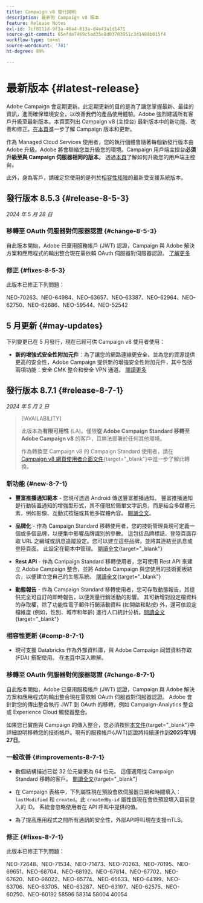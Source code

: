 ```yaml
---
title: Campaign v8 發行說明
description: 最新的 Campaign v8 版本
feature: Release Notes
exl-id: 7cf8111d-9f3a-46a4-813a-d4e43a1d1471
source-git-commit: 65efda7469c5ad35e8d03703951c3d1480b015f4
workflow-type: tm+mt
source-wordcount: '781'
ht-degree: 89%

---
```


# 最新版本 {#latest-release}

Adobe Campaign 會定期更新。此定期更新的目的是為了讓您掌握最新、最佳的資訊，進而確保環境安全，以改善我們的產品使用體驗。Adobe 強烈建議所有客戶升級至最新版本。本頁面列出 Campaign v8 (主控台) 最新版本中的新功能、改善和修正。[在本頁](upgrades.md)進一步了解 Campaign 版本和更新。

作為 Managed Cloud Services 使用者，您的執行個體會隨著每個新發行版本由 Adobe 升級。Adobe 將會聯絡您並升級您的環境。Campaign 用戶端主控台&#x200B;**必須升級至與 Campaign 伺服器相同的版本**。 透過[本頁](../start/connect.md#upgrade-ac-console)了解如何升級您的用戶端主控台。

此外，身為客戶，請確定您使用的是列於[相容性矩陣](compatibility-matrix.md)的最新受支援系統版本。

## 發行版本 8.5.3 {#release-8-5-3}

_2024 年 5 月 28 日_

### 移轉至 OAuth 伺服器對伺服器認證 {#change-8-5-3}

自此版本開始，Adobe 已棄用服務帳戶 (JWT) 認證，Campaign 與 Adobe 解決方案和應用程式的輸出整合現在需依賴 OAuth 伺服器對伺服器認證。 [了解更多](#change-8-7-1)

### 修正 {#fixes-8-5-3}

此版本已修正下列問題：

NEO-70263、NEO-64984、NEO-63657、NEO-63387、NEO-62964、NEO-62750、NEO-62686、NEO-59544、NEO-52542


## 5 月更新 {#may-updates}

下列變更已在 5 月發行，現在已經可供 Campaign v8 使用者使用：

* **新的增強式安全性附加元件**：為了讓您的網路連線更安全，並為您的資源提供更高的安全性，Adobe Campaign 提供新的增強安全性附加元件，其中包括兩項功能：安全 CMK 整合和安全 VPN 通道。 [閱讀更多](../config/enhanced-security.md)


## 發行版本 8.7.1 {#release-8-7-1}

_2024 年 5 月 2 日_

>[!AVAILABILITY]
>
>此版本為&#x200B;**有限可用性** (LA)。僅限&#x200B;**從 Adobe Campaign Standard 移轉至 Adobe Campaign v8** 的客戶，且無法部署於任何其他環境。
>
>作為轉換至 Campaign v8 的 Campaign Standard 使用者，請在 [Campaign v8 網頁使用者介面文件](https://experienceleague.adobe.com/zh-hant/docs/campaign-web/v8/release-notes/acs-migration){target="_blank"}中進一步了解此轉換。

### 新功能 {#new-8-7-1}

* **豐富推播通知範本** - 您現可透過 Android 傳送豐富推播通知。 豐富推播通知是行動裝置通知的增強型形式，其不僅限於簡單文字訊息，而是結合多媒體元素，例如影像、互動式按鈕或其他多媒體內容。 [閱讀全文](../send/rich-push.md)。

* **品牌化** - 作為 Campaign Standard 移轉使用者，您的技術管理員現可定義一個或多個品牌，以便集中影響品牌識別的參數。 這包括品牌標誌、登陸頁面存取 URL 之網域或訊息追蹤設定。您可以建立這些品牌，並將其連結至訊息或登陸頁面。 此設定在範本中管理。 [閱讀全文](https://experienceleague.adobe.com/docs/experience-cloud/campaign/branding/branding-gs.html?lang=zh-Hant){target="_blank"}

* **Rest API** - 作為 Campaign Standard 移轉使用者，您可使用 Rest API 來建立 Adobe Campaign 整合，並將 Adobe Campaign 與您使用的技術面板結合，以便建立您自己的生態系統。 [閱讀全文](https://experienceleague.adobe.com/docs/experience-cloud/campaign/apis/get-started-apis.html?lang=zh-Hant){target="_blank"}

* **動態報告** - 作為 Campaign Standard 移轉使用者，您可存取動態報告，其提供完全可自訂的即時報告，以便測量行銷活動的影響。 其可新增對設定檔資料的存取權，除了功能性電子郵件行銷活動資料 (如開啟和點按) 外，還可依設定檔維度 (例如，性別、城市和年齡) 進行人口統計分析。[閱讀全文](https://experienceleague.adobe.com/docs/experience-cloud/campaign/reporting/get-started-reporting.html?lang=zh-Hant){target="_blank"}

### 相容性更新 {#comp-8-7-1}

* 現可支援 Databricks 作為外部資料庫，與 Adobe Campaign 同盟資料存取 (FDA) 搭配使用。 在[本頁](compatibility-matrix.md#FederatedDataAccessFDA)中深入瞭解。

### 移轉至 OAuth 伺服器對伺服器認證 {#change-8-7-1}

自此版本開始，Adobe 已棄用服務帳戶 (JWT) 認證，Campaign 與 Adobe 解決方案和應用程式的輸出整合現在需依賴 OAuth 伺服器對伺服器認證。 Adobe 會針對您的傳出整合執行 JWT 到 OAuth 的移轉，例如 Campaign-Analytics 整合或 Experience Cloud 觸發器整合。

如果您已實施與 Campaign 的傳入整合，您必須按照[本文件](https://developer.adobe.com/developer-console/docs/guides/authentication/ServerToServerAuthentication/migration/){target="_blank"}中詳細說明移轉您的技術帳戶。現有的服務帳戶(JWT)認證將持續運作到&#x200B;**2025年1月27日**。

### 一般改善 {#improvements-8-7-1}

* 數個結構描述已從 32 位元變更為 64 位元。 這僅適用從 Campaign Standard 移轉的客戶。 [閱讀全文](https://experienceleague.adobe.com/docs/experience-cloud/campaign/technotes/64-bit-tables.html?lang=zh-Hant){target="_blank"}

* 在 Campaign 表格中，下列屬性現在預設會依伺服器日期和時間填入：`lastModified` 和 `created`。此 `createdBy-id` 屬性值現在會依預設填入目前登入的 ID。 系統會忽略使用者在 API 呼叫中提供的值。<!--This configuration can be changed in the Campaign server configuration file. As a Managed Cloud Services customer, you must reach out to Adobe to change this default configuration.-->

* 為了提高應用程式之間所有通訊的安全性，外部API呼叫現在支援mTLS。

### 修正 {#fixes-8-7-1}

此版本已修正下列問題：

NEO-72648、NEO-71534、NEO-71473、NEO-70263、NEO-70195、NEO-69651、NEO-68704、NEO-68192、NEO-67814、NEO-67702、NEO-67620、NEO-66022、NEO-65774、NEO-65633、NEO-64199、NEO-63706、NEO-63705、NEO-63287、NEO-63197、NEO-62575、NEO-60250、NEO-60192 58596 58314 58004 40054
